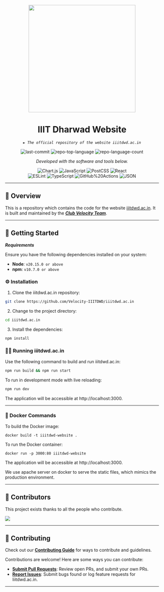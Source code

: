 <p align="center">
  <img src="public\brand\logo-medium-light.png" width="350" />
</p>
<p align="center">
    <h1 align="center">IIIT Dharwad Website</h1>
</p>
<p align="center">
    <em><code>► The official repository of the website iiitdwd.ac.in</code></em>
</p>
<p align="center">
	<img src="https://img.shields.io/github/last-commit/Velocity-IIITDWD/iiitdwd.ac.in?style=flat-square&logo=git&logoColor=white&color=0080ff" alt="last-commit">
	<img src="https://img.shields.io/github/languages/top/Velocity-IIITDWD/iiitdwd.ac.in?style=flat-square&color=0080ff" alt="repo-top-language">
	<img src="https://img.shields.io/github/languages/count/Velocity-IIITDWD/iiitdwd.ac.in?style=flat-square&color=0080ff" alt="repo-language-count">
<p>
<p align="center">
		<em>Developed with the software and tools below.</em>
</p>
<p align="center">
	<img src="https://img.shields.io/badge/Chart.js-FF6384.svg?style=flat&logo=chartdotjs&logoColor=white" alt="Chart.js">
	<img src="https://img.shields.io/badge/JavaScript-F7DF1E.svg?style=flat&logo=JavaScript&logoColor=black" alt="JavaScript">
	<img src="https://img.shields.io/badge/PostCSS-DD3A0A.svg?style=flat&logo=PostCSS&logoColor=white" alt="PostCSS">
	<img src="https://img.shields.io/badge/React-61DAFB.svg?style=flat&logo=React&logoColor=black" alt="React">
	<br>
	<img src="https://img.shields.io/badge/ESLint-4B32C3.svg?style=flat&logo=ESLint&logoColor=white" alt="ESLint">
	<img src="https://img.shields.io/badge/TypeScript-3178C6.svg?style=flat&logo=TypeScript&logoColor=white" alt="TypeScript">
	<img src="https://img.shields.io/badge/GitHub%20Actions-2088FF.svg?style=flat&logo=GitHub-Actions&logoColor=white" alt="GitHub%20Actions">
	<img src="https://img.shields.io/badge/JSON-000000.svg?style=flat&logo=JSON&logoColor=white" alt="JSON">
</p>
<hr>

## 📍 Overview

This is a repository which contains the code for the website [iiitdwd.ac.in](https://iiitdwd.ac.in/). It is built and maintained by the [**_Club Velocity Team_**](https://github.com/Velocity-IIITDWD).

---

## 🚀 Getting Started

**_Requirements_**

Ensure you have the following dependencies installed on your system:

- **Node**: `v20.15.0 or above`
- **npm**: `v10.7.0 or above`

### ⚙️ Installation

1. Clone the iiitdwd.ac.in repository:

```sh
git clone https://github.com/Velocity-IIITDWD/iiitdwd.ac.in
```

2. Change to the project directory:

```sh
cd iiitdwd.ac.in
```

3. Install the dependencies:

```sh
npm install
```

### 🏃‍♂️ Running iiitdwd.ac.in

Use the following command to build and run iiitdwd.ac.in:

```sh
npm run build && npm run start
```

To run in development mode with live reloading:

```sh
npm run dev
```

The application will be accessible at http://localhost:3000.

---

### 🐳 Docker Commands

To build the Docker image:

```shell
docker build -t iiitdwd-website .
```

To run the Docker container:

```shell
docker run -p 3000:80 iiitdwd-website
```

The application will be accessible at http://localhost:3000.

We use apache server on docker to serve the static files, which mimics the production environment.

---

## 👏 Contributors

This project exists thanks to all the people who contribute.

<p align="left">
  <a href="https://github.com/Velocity-IIITDWD/iiitdwd.ac.in/graphs/contributors">
  <img src="https://contrib.rocks/image?repo=Velocity-IIITDWD/iiitdwd.ac.in" />
  </a>
</p>

---

## 🤝 Contributing

Check out our [**Contributing Guide**](docs/CONTRIBUTING.md) for ways to contribute and guidelines.

Contributions are welcome! Here are some ways you can contribute:

- **[Submit Pull Requests](https://github.com/Velocity-IIITDWD/iiitdwd.ac.in/pulls)**: Review open PRs, and submit your own PRs.
- **[Report Issues](https://github.com/Velocity-IIITDWD/iiitdwd.ac.in/issues)**: Submit bugs found or log feature requests for Iiitdwd.ac.in.

---

